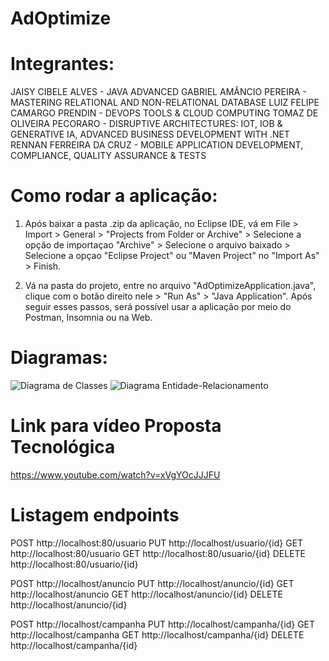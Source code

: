 # AdOptimize

# Integrantes: 
JAISY CIBELE ALVES - JAVA ADVANCED
GABRIEL AMÂNCIO PEREIRA - MASTERING RELATIONAL AND NON-RELATIONAL DATABASE 
LUIZ FELIPE CAMARGO PRENDIN - DEVOPS TOOLS & CLOUD COMPUTING
TOMAZ DE OLIVEIRA PECORARO - DISRUPTIVE ARCHITECTURES: IOT, IOB & GENERATIVE IA, ADVANCED BUSINESS DEVELOPMENT WITH .NET  
RENNAN FERREIRA DA CRUZ - MOBILE APPLICATION DEVELOPMENT, COMPLIANCE, QUALITY ASSURANCE & TESTS

# Como rodar a aplicação:

1. Após baixar a pasta .zip da aplicação, no Eclipse IDE, vá em File > Import > General > "Projects from Folder or Archive" > Selecione a opção de importaçao "Archive" > Selecione o arquivo baixado > Selecione a opçao "Eclipse Project" ou "Maven Project" no "Import As" > Finish.

2. Vá na pasta do projeto, entre no arquivo "AdOptimizeApplication.java", clique com o botão direito nele > "Run As" > "Java Application". Após seguir esses passos, será possível usar a aplicação por meio do Postman, Insomnia ou na Web.

# Diagramas: 

![Diagrama de Classes](https://github.com/jaisycibele/AdOptimize/assets/117952554/e45c028d-e95f-472e-ba97-c4eadfd53b10)
![Diagrama Entidade-Relacionamento](https://github.com/jaisycibele/AdOptimize/assets/117952554/89929a04-e9cb-4acd-849d-ba4bcadfa63a)

# Link para vídeo Proposta Tecnológica

https://www.youtube.com/watch?v=xVgYOcJJJFU

# Listagem endpoints

POST http://localhost:80/usuario
PUT http://localhost/usuario/{id}
GET http://localhost:80/usuario
GET http://localhost:80/usuario/{id}
DELETE http://localhost:80/usuario/{id}

POST http://localhost/anuncio
PUT http://localhost/anuncio/{id}
GET http://localhost/anuncio
GET http://localhost/anuncio/{id}
DELETE http://localhost/anuncio/{id}

POST http://localhost/campanha
PUT http://localhost/campanha/{id}
GET http://localhost/campanha
GET http://localhost/campanha/{id}
DELETE http://localhost/campanha/{id}

